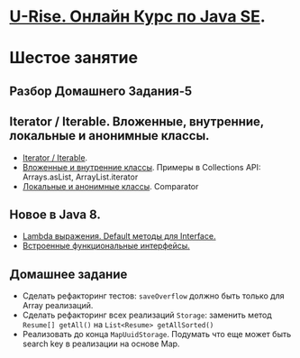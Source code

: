 # <a href="http://java.u-rise.com/">U-Rise. Онлайн Курс по Java SE</a>.
# Шестое занятие

## Разбор Домашнего Задания-5

## Iterator / Iterable. Вложенные, внутренние, локальные и анонимные классы.
- <a href="http://www.javenue.info/post/101">Iterator / Iterable</a>.
- <a href="http://easy-code.ru/lesson/java-nested-classes">Вложенные и внутренние классы</a>. Примеры в Collections API: Arrays.asList, ArrayList.iterator
- <a href="http://easy-code.ru/lesson/local-anonymous-nested-classes-java">Локальные и анонимные классы</a>. Comparator

## Новое в Java 8.
- <a href="http://devcolibri.com/4137#t2">Lambda выражения. Default методы для Interface. </a>
- <a href="http://devcolibri.com/4274#t9">Встроенные функциональные интерфейсы.</a>

## Домашнее задание
- Сделать рефакторинг тестов: `saveOverflow` должно быть только для Array реализаций.
- Сделать рефакторинг всех реализаций `Storage`: заменить метод `Resume[] getAll()` на `List<Resume> getAllSorted()`
- Реализовать до конца `MapUuidStorage`. Подумать что еще может быть search key в реализации на основе Map.
